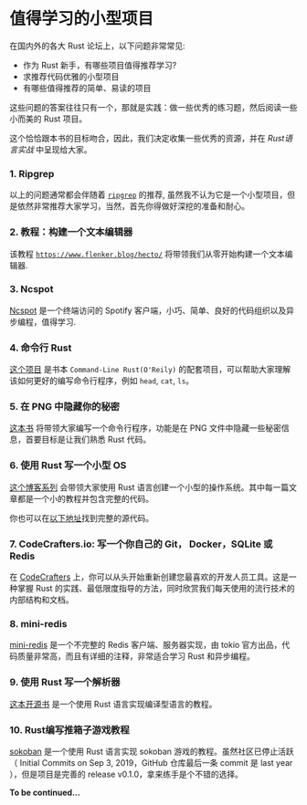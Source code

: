 # 值得学习的小型项目
在国内外的各大 Rust 论坛上，以下问题非常常见: 

- 作为 Rust 新手，有哪些项目值得推荐学习?
- 求推荐代码优雅的小型项目
- 有哪些值得推荐的简单、易读的项目

这些问题的答案往往只有一个，那就是实践：做一些优秀的练习题，然后阅读一些小而美的 Rust 项目。

这个恰恰跟本书的目标吻合，因此，我们决定收集一些优秀的资源，并在 _Rust语言实战_ 中呈现给大家。

### 1. Ripgrep

以上的问题通常都会伴随着 [`ripgrep`](https://github.com/BurntSushi/ripgrep) 的推荐, 虽然我不认为它是一个小型项目，但是依然非常推荐大家学习，当然，首先你得做好深挖的准备和耐心。

### 2. 教程：构建一个文本编辑器

该教程 [`https://www.flenker.blog/hecto/`](https://www.flenker.blog/hecto/) 将带领我们从零开始构建一个文本编辑器.

### 3. Ncspot

[Ncspot](https://github.com/hrkfdn/ncspot) 是一个终端访问的 Spotify 客户端，小巧、简单、良好的代码组织以及异步编程，值得学习.

### 4. 命令行 Rust

[这个项目](https://github.com/kyclark/command-line-rust) 是书本 `Command-Line Rust(O'Reily)` 的配套项目，可以帮助大家理解该如何更好的编写命令行程序，例如 `head`, `cat`, `ls`。

### 5. 在 PNG 中隐藏你的秘密

[这本书](https://jrdngr.github.io/pngme_book/) 将带领大家编写一个命令行程序，功能是在 PNG 文件中隐藏一些秘密信息，首要目标是让我们熟悉 Rust 代码。

### 6. 使用 Rust 写一个小型 OS

[这个博客系列](https://os.phil-opp.com) 会带领大家使用 Rust 语言创建一个小型的操作系统。其中每一篇文章都是一个小的教程并包含完整的代码。

你也可以在[以下地址](https://github.com/phil-opp/blog_os)找到完整的源代码。

### 7. CodeCrafters.io: 写一个你自己的 Git， Docker，SQLite 或 Redis

在 [CodeCrafters](https://codecrafters.io/for/rust) 上，你可以从头开始重新创建您最喜欢的开发人员工具。这是一种掌握 Rust 的实践、最低限度指导的方法，同时欣赏我们每天使用的流行技术的内部结构和文档。

### 8. mini-redis
[mini-redis](https://github.com/tokio-rs/mini-redis) 是一个不完整的 Redis 客户端、服务器实现，由 tokio 官方出品，代码质量非常高，而且有详细的注释，非常适合学习 Rust 和异步编程。

### 9. 使用 Rust 写一个解析器

[这本开源书](https://github.com/rust-hosted-langs/book) 是一个使用 Rust 语言实现编译型语言的教程。

### 10. Rust编写推箱子游戏教程
[sokoban](https://sokoban.iolivia.me/zh_cn/c01-00-intro) 是一个使用 Rust 语言实现 sokoban 游戏的教程。虽然社区已停止活跃（ Initial Commits on Sep 3, 2019，GitHub 仓库最后一条 commit 是 last year ），但是项目是完善的 release v0.1.0，拿来练手是个不错的选择。

**To be continued...**